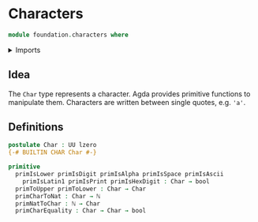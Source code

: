 # Characters

```agda
module foundation.characters where
```

<details><summary>Imports</summary>

```agda
open import foundation.booleans
open import foundation.universe-levels
open import elementary-number-theory.natural-numbers
```

</details>

## Idea

The `Char` type represents a character. Agda provides primitive functions to manipulate them.
Characters are written between single quotes, e.g. `'a'`.

## Definitions

```agda
postulate Char : UU lzero
{-# BUILTIN CHAR Char #-}

primitive
  primIsLower primIsDigit primIsAlpha primIsSpace primIsAscii
    primIsLatin1 primIsPrint primIsHexDigit : Char → bool
  primToUpper primToLower : Char → Char
  primCharToNat : Char → ℕ
  primNatToChar : ℕ → Char
  primCharEquality : Char → Char → bool
```
